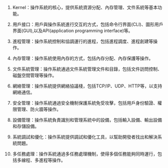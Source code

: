 

1. Kernel：操作系統的核心，提供系統資源分配、內存管理、文件系統等基本功能。

2. 用戶接口：用戶與操作系統進行交互的方式，包括命令行界面(CLI)、圖形用戶界面(GUI),以及API(application programming interface)等。

3. 進程管理：操作系統控制和協調運行的進程，包括進程調度、進程創建等操作。

4. 內存管理：操作系統使用內存的方式，包括內存分配、內存保護等操作。

5. 文件系統管理：操作系統通過文件系統管理文件和目錄，包括文件訪問控制、磁盤空間管理等操作。

6. 網絡管理：操作系統提供網絡協議棧，包括TCP/IP、UDP、HTTP等，以支持網絡通信。

7. 安全管理：操作系統通過安全機制保護系統免受攻擊，包括用戶身份驗證、權限管理、防火牆等操作。

8. 設備管理：操作系統負責識別和管理系統中的設備，包括輸入設備、輸出設備和存儲設備。

9. 系統調試和優化：操作系統提供調試和優化工具，以幫助開發者找出和解決系統問題。

10. 多任務處理：操作系統通過多任務處理機制，使得多個任務能夠同時運行，包括多線程、多進程等操作。